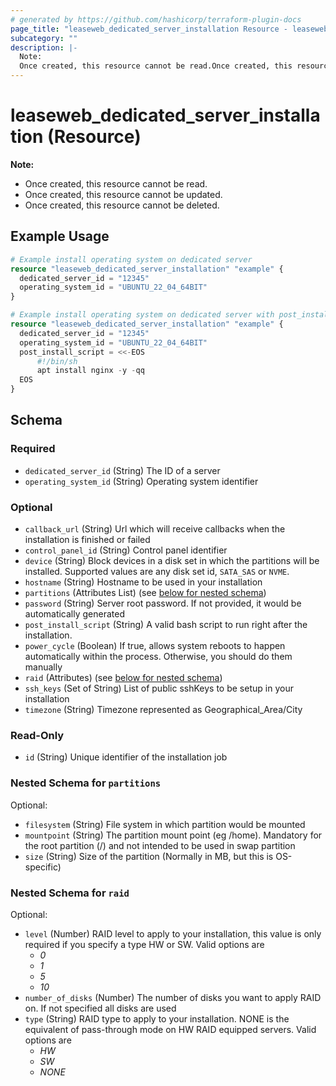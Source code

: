 ```yaml
---
# generated by https://github.com/hashicorp/terraform-plugin-docs
page_title: "leaseweb_dedicated_server_installation Resource - leaseweb"
subcategory: ""
description: |-
  Note:
  Once created, this resource cannot be read.Once created, this resource cannot be updated.Once created, this resource cannot be deleted.
---
```


# leaseweb_dedicated_server_installation (Resource)

**Note:**
- Once created, this resource cannot be read.
- Once created, this resource cannot be updated.
- Once created, this resource cannot be deleted.

## Example Usage

```terraform
# Example install operating system on dedicated server
resource "leaseweb_dedicated_server_installation" "example" {
  dedicated_server_id = "12345"
  operating_system_id = "UBUNTU_22_04_64BIT"
}

# Example install operating system on dedicated server with post_install_script
resource "leaseweb_dedicated_server_installation" "example" {
  dedicated_server_id = "12345"
  operating_system_id = "UBUNTU_22_04_64BIT"
  post_install_script = <<-EOS
      #!/bin/sh
      apt install nginx -y -qq
  EOS
}
```

<!-- schema generated by tfplugindocs -->
## Schema

### Required

- `dedicated_server_id` (String) The ID of a server
- `operating_system_id` (String) Operating system identifier

### Optional

- `callback_url` (String) Url which will receive callbacks when the installation is finished or failed
- `control_panel_id` (String) Control panel identifier
- `device` (String) Block devices in a disk set in which the partitions will be installed. Supported values are any disk set id, `SATA_SAS` or `NVME`.
- `hostname` (String) Hostname to be used in your installation
- `partitions` (Attributes List) (see [below for nested schema](#nestedatt--partitions))
- `password` (String) Server root password. If not provided, it would be automatically generated
- `post_install_script` (String) A valid bash script to run right after the installation.
- `power_cycle` (Boolean) If true, allows system reboots to happen automatically within the process. Otherwise, you should do them manually
- `raid` (Attributes) (see [below for nested schema](#nestedatt--raid))
- `ssh_keys` (Set of String) List of public sshKeys to be setup in your installation
- `timezone` (String) Timezone represented as Geographical_Area/City

### Read-Only

- `id` (String) Unique identifier of the installation job

<a id="nestedatt--partitions"></a>
### Nested Schema for `partitions`

Optional:

- `filesystem` (String) File system in which partition would be mounted
- `mountpoint` (String) The partition mount point (eg /home). Mandatory for the root partition (/) and not intended to be used in swap partition
- `size` (String) Size of the partition (Normally in MB, but this is OS-specific)


<a id="nestedatt--raid"></a>
### Nested Schema for `raid`

Optional:

- `level` (Number) RAID level to apply to your installation, this value is only required if you specify a type HW or SW. Valid options are 
  - *0*
  - *1*
  - *5*
  - *10*
- `number_of_disks` (Number) The number of disks you want to apply RAID on. If not specified all disks are used
- `type` (String) RAID type to apply to your installation. NONE is the equivalent of pass-through mode on HW RAID equipped servers. Valid options are 
  - *HW*
  - *SW*
  - *NONE*

